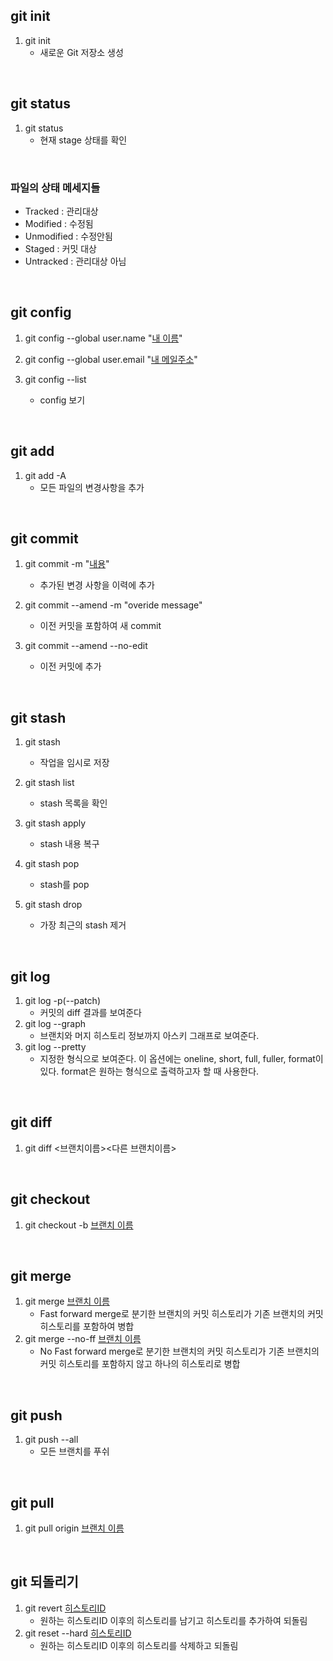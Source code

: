 ## git init
1. git init
    + 새로운 Git 저장소 생성
<br/>

## git status
1. git status
    + 현재 stage 상태를 확인
<br/>

### 파일의 상태 메세지들 
- Tracked : 관리대상
- Modified : 수정됨
- Unmodified : 수정안됨
- Staged : 커밋 대상
- Untracked : 관리대상 아님
<br/>

## git config
1. git config --global user.name "<u>내 이름</u>"

1. git config --global user.email "<u>내 메일주소</u>"

1. git config --list
    + config 보기
<br/>

## git add
1. git add -A
    + 모든 파일의 변경사항을 추가
<br/>

## git commit
1. git commit -m "<u>내용</u>"
    + 추가된 변경 사항을 이력에 추가

1. git commit --amend -m "overide message"
    + 이전 커밋을 포함하여 새 commit 

1. git commit --amend --no-edit
    + 이전 커밋에 추가
<br/>

## git stash
1. git stash 
    + 작업을 임시로 저장

1. git stash list
    + stash 목록을 확인

1. git stash apply
    + stash 내용 복구

1. git stash pop
    + stash를 pop

1. git stash drop
    + 가장 최근의 stash 제거
<br/>

## git log
1. git log -p(--patch)
    + 커밋의 diff 결과를 보여준다
2. git log --graph
    + 브랜치와 머지 히스토리 정보까지 아스키 그래프로 보여준다.
2. git log --pretty
    + 지정한 형식으로 보여준다. 이 옵션에는 oneline, short, full, fuller, format이 있다. format은 원하는 형식으로 출력하고자 할 때 사용한다.
<br/>

## git diff
1. git diff <브랜치이름><다른 브랜치이름>
<br/> 

## git checkout
1. git checkout -b <u>브랜치 이름</u>
<br/>

## git merge
1. git merge <u>브랜치 이름</u>
    + Fast forward merge로 분기한 브랜치의 커밋 히스토리가 기존 브랜치의 커밋 히스토리를 포함하여 병합
2. git merge --no-ff <u>브랜치 이름</u>
    + No Fast forward merge로 분기한 브랜치의 커밋 히스토리가 기존 브랜치의 커밋 히스토리를 포함하지 않고 하나의 히스토리로 병합
<br/>

## git push
1. git push --all
    + 모든 브랜치를 푸쉬
<br/>

## git pull
1. git pull origin <u>브랜치 이름</u>
<br/>

## git 되돌리기 
1. git revert <u>히스토리ID</u>
    + 원하는 히스토리ID 이후의 히스토리를 남기고 히스토리를 추가하여 되돌림
2. git reset --hard <u>히스토리ID</u>
    + 원하는 히스토리ID 이후의 히스토리를 삭제하고 되돌림
